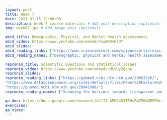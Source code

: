 ```yaml
---
layout: post
title: Week 7
date: 2021-01-15 12:00:00
description: Week 7 course materials # Add post description (optional)
img: week07.jpg # Add image post (optional)

abcd_title: Demographic, Physical, and Mental Health Assessments
abcd_video: https://www.youtube.com/embed/VxwWQRvE7QY
abcd_slides:
abcd_reading_links: ["https://www.sciencedirect.com/science/article/pii/S1878929317300683", "https://pubmed.ncbi.nlm.nih.gov/32541809/"]
abcd_reading_names: ["Demographic, physical and mental health assessments in the adolescent brain and cognitive development study: Rationale and description", "The ABCD study: understanding the development of risk for mental and physical health outcomes"]

repronim_title: Scientific Questions and Statistical Issues
repronim_video: https://www.youtube.com/embed/udLVUyZQanw
repronim_slides:
repronim_reading_links: ["https://pubmed.ncbi.nlm.nih.gov/28053326/",
"https://www.datascienceassn.org/sites/default/files/Power%20Failure%20-%20Why%20Small%20Sample%20Size%20Undermines%20the%20Reliability%20of%20Neuroscience.pdf",
"https://pubmed.ncbi.nlm.nih.gov/28841086/"]
repronim_reading_names: ["Scanning the horizon: towards transparent and reproducible neuroimaging research", "Power failure: why small sample size undermines the reliability of neuroscience", "Choosing Prediction Over Explanation in Psychology: Lessons From Machine Learning"]

qa_doc: https://docs.google.com/document/d/1I4_bFKG4OJTR9sPm7F6mGR9ENrx-C5YbAG5GsnBEH5o/edit?usp=sharing
exercises:
qa_video:
---
```

